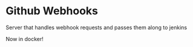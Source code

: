 Github Webhooks
===============
Server that handles webhook requests and passes them along to jenkins

Now in docker!
